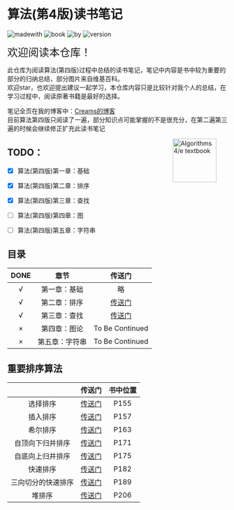 # 算法(第4版)读书笔记

![madewith](https://img.shields.io/badge/Made%20With-Java-yellow.svg) ![book](https://img.shields.io/badge/BOOK-Algorithms%204th-red.svg)
![by](https://img.shields.io/badge/Summarized%20By-Creams-blue.svg)
![version](https://img.shields.io/badge/Version-1.0-blue.svg)


<font size="5">欢迎阅读本仓库！</font><br /> 


此仓库为阅读算法(第四版)过程中总结的读书笔记，笔记中内容是书中较为重要的部分的归纳总结，部分图片来自维基百科。<br>
欢迎star，也欢迎提出建议一起学习，本仓库内容只是比较针对我个人的总结，在学习过程中，阅读原著书籍是最好的选择。<br>

笔记全页在我的博客中：[Creams的博客](http://codingcms.cn)<br>
目前算法第四版只阅读了一遍，部分知识点可能掌握的不是很充分，在第二遍第三遍的时候会继续修正扩充此读书笔记


<IMG SRC="http://algs4.cs.princeton.edu/cover.png"  align=right hspace=25 width=100 alt = "Algorithms 4/e textbook">

## TODO：
+ [x] 算法(第四版)第一章：基础
+ [x] 算法(第四版)第二章：排序
+ [x] 算法(第四版)第三章：查找
+ [ ] 算法(第四版)第四章：图
+ [ ] 算法(第四版)第五章：字符串


## 目录

| DONE | 章节 | 传送门 |
| :------: | :------: | :------: |
| √  | 第一章：基础 | 略 |
| √  | 第二章：排序 | [传送门](https://github.com/Crearns/Algorithms-4th/blob/master/note.md#chapter2) |
| √  | 第三章：查找 | [传送门](https://github.com/Crearns/Algorithms-4th/blob/master/note.md#chapter3-search) |
| ×  | 第四章：图论 | To Be Continued |
| ×  | 第五章：字符串 | To Be Continued |



## 重要排序算法

|  | 传送门 | 书中位置 |
| :------: | :------: | :------: |
| 选择排序 | [传送门](https://github.com/Crearns/Algorithms-4th/blob/master/note.md#selection) |P155|
| 插入排序 | [传送门](https://github.com/Crearns/Algorithms-4th/blob/master/note.md#insertion) |P157|
| 希尔排序 | [传送门](https://github.com/Crearns/Algorithms-4th/blob/master/note.md#shell) |P163|
| 自顶向下归并排序 | [传送门](https://github.com/Crearns/Algorithms-4th/blob/master/note.md#merge-top-down) |P171|
| 自底向上归并排序 | [传送门](https://github.com/Crearns/Algorithms-4th/blob/master/note.md#merge-down-top) |P175|
| 快速排序 | [传送门](https://github.com/Crearns/Algorithms-4th/blob/master/note.md#quick) |P182|
| 三向切分的快速排序 | [传送门](https://github.com/Crearns/Algorithms-4th/blob/master/note.md#%E6%94%B9%E8%BF%9B%E7%AE%97%E6%B3%95) |P189|
| 堆排序 | [传送门](https://github.com/Crearns/Algorithms-4th/blob/master/note.md#%E5%A0%86%E6%8E%92%E5%BA%8F) |P206|
